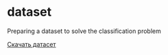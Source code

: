 # dataset
Preparing a dataset to solve the classification problem

[Скачать датасет](https://drive.google.com/drive/folders/1tzivl0nTwgwlS4azrr1Y_NrSFSzUJyNU)
